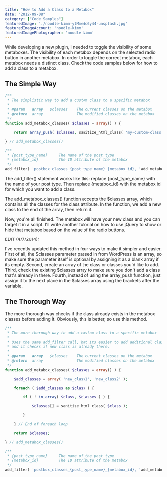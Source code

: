 ```yaml
---
title: "How to Add a Class to a Metabox"
date: "2012-09-08"
category: ["Code Samples"]
featuredImage: './noodle-kimm-ytMmedc6y44-unsplash.jpg'
featuredImageAccount: 'noodle-kimm'
featuredImagePhotographer: 'noodle kimm'
---
```


While developing a new plugin, I needed to toggle the visibility of some metaboxes. The visibility of each metabox depends on the selected radio button in another metabox. In order to toggle the correct metabox, each metabox needs a distinct class. Check the code samples below for how to add a class to a metabox.

## The Simple Way

```php
/**
 * The simplistic way to add a custom class to a specific metabox
 *
 * @param   array   $classes    The current classes on the metabox
 * @return  array               The modified classes on the metabox
 */
function add_metabox_classes( $classes = array() ) {

    return array_push( $classes, sanitize_html_class( 'my-custom-class' ) );

} // add_metabox_classes()

/**
 * {post_type_name}     The name of the post type
 * {metabox_id}         The ID attribute of the metabox
 */
add_filter( 'postbox_classes_{post_type_name}_{metabox_id}, 'add_metabox_classes' );
```

The add_filter() statement works like this: replace {post_type_name} with the name of your post type. Then replace {metabox_id} with the metabox id for which you want to add a class.

The add_metabox_classes() function accepts the $classes array, which contains all the classes for the class attribute. In the function, we add a new class to the end of the array, then return it.

Now, you're all finished. The metabox will have your new class and you can target it in a script. I'll write another tutorial on how to use jQuery to show or hide that metabox based on the value of the radio buttons.

EDIT (4/7/2014):

I've recently updated this method in four ways to make it simpler and easier. First of all, the $classes parameter passed in from WordPress is an array, so make sure the parameter itself is optional by assigning it as a blank array if its empty. Second, create an array of the class or classes you'd like to add. Third, check the existing $classes array to make sure you don't add a class that's already in there. Fourth, instead of using the array\_push function, just assign it to the next place in the $classes array using the brackets after the variable.

## The Thorough Way

The more thorough way checks if the class already exists in the metabox classes before adding it. Obviously, this is better, so use this method.

```php
/**
 * The more thorough way to add a custom class to a specific metabox
 *
 * Uses the same add_filter call, but its easier to add additional classes
 * and it checks if new class is already there.
 *
 * @param   array   $classes    The current classes on the metabox
 * @return  array               The modified classes on the metabox
 */
function add_metabox_classes( $classes = array() ) {

	$add_classes = array( 'new_class1', 'new_class2' );

	foreach ( $add_classes as $class ) {

		if ( ! in_array( $class, $classes ) ) {

			$classes[] = sanitize_html_class( $class );

		}

	} // End of foreach loop

	return $classes;

} // add_metabox_classes()

/**
 * {post_type_name}     The name of the post type
 * {metabox_id}         The ID attribute of the metabox
 */
add_filter( 'postbox_classes_{post_type_name}_{metabox_id}, 'add_metabox_classes' );
```

